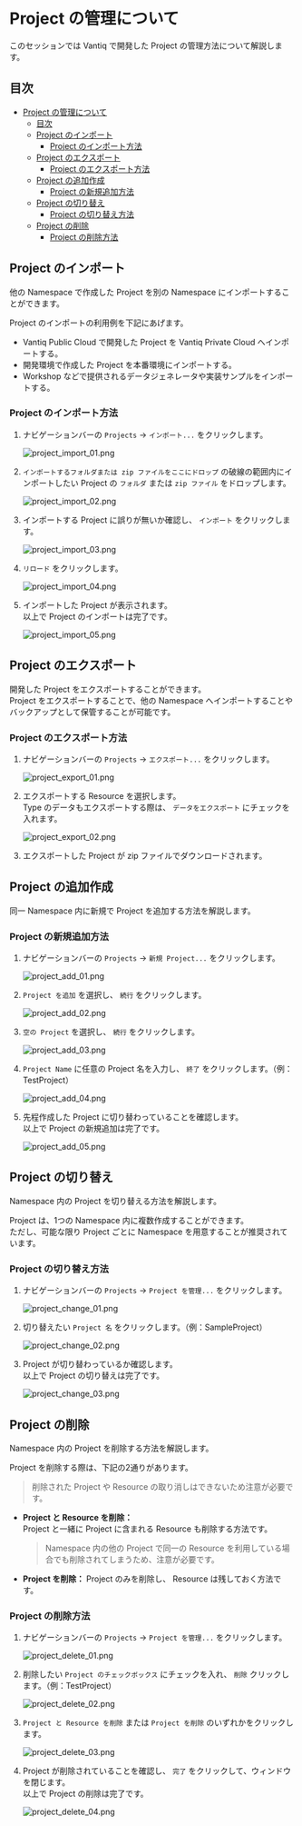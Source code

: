 # Project の管理について

このセッションでは Vantiq で開発した Project の管理方法について解説します。

## 目次

- [Project の管理について](#project-の管理について)
  - [目次](#目次)
  - [Project のインポート](#project-のインポート)
    - [Project のインポート方法](#project-のインポート方法)
  - [Project のエクスポート](#project-のエクスポート)
    - [Project のエクスポート方法](#project-のエクスポート方法)
  - [Project の追加作成](#project-の追加作成)
    - [Project の新規追加方法](#project-の新規追加方法)
  - [Project の切り替え](#project-の切り替え)
    - [Project の切り替え方法](#project-の切り替え方法)
  - [Project の削除](#project-の削除)
    - [Project の削除方法](#project-の削除方法)

## Project のインポート

他の Namespace で作成した Project を別の Namespace にインポートすることができます。  

Project のインポートの利用例を下記にあげます。  

- Vantiq Public Cloud で開発した Project を Vantiq Private Cloud へインポートする。
- 開発環境で作成した Project を本番環境にインポートする。
- Workshop などで提供されるデータジェネレータや実装サンプルをインポートする。

### Project のインポート方法

1. ナビゲーションバーの `Projects` → `インポート...` をクリックします。  

   ![project_import_01.png](./imgs/project_import_01.png)

1. `インポートするフォルダまたは zip ファイルをここにドロップ` の破線の範囲内にインポートしたい Project の `フォルダ` または `zip ファイル` をドロップします。  

   ![project_import_02.png](./imgs/project_import_02.png)

1. インポートする Project に誤りが無いか確認し、 `インポート` をクリックします。  

   ![project_import_03.png](./imgs/project_import_03.png)

1. `リロード` をクリックします。  

   ![project_import_04.png](./imgs/project_import_04.png)

1. インポートした Project が表示されます。  
   以上で Project のインポートは完了です。  

   ![project_import_05.png](./imgs/project_import_05.png)

## Project のエクスポート

開発した Project をエクスポートすることができます。  
Project をエクスポートすることで、他の Namespace へインポートすることやバックアップとして保管することが可能です。  

### Project のエクスポート方法

1. ナビゲーションバーの `Projects` → `エクスポート...` をクリックします。  

   ![project_export_01.png](./imgs/project_export_01.png)

1. エクスポートする Resource を選択します。  
   Type のデータもエクスポートする際は、 `データをエクスポート` にチェックを入れます。  

   ![project_export_02.png](./imgs/project_export_02.png)

1. エクスポートした Project が zip ファイルでダウンロードされます。  

## Project の追加作成

同一 Namespace 内に新規で Project を追加する方法を解説します。  

### Project の新規追加方法

1. ナビゲーションバーの `Projects` → `新規 Project...` をクリックします。  

   ![project_add_01.png](./imgs/project_add_01.png)

1. `Project を追加` を選択し、 `続行` をクリックします。  

   ![project_add_02.png](./imgs/project_add_02.png)

1. `空の Project` を選択し、 `続行` をクリックします。  

   ![project_add_03.png](./imgs/project_add_03.png)

1. `Project Name` に任意の Project 名を入力し、 `終了` をクリックします。（例：TestProject）  

   ![project_add_04.png](./imgs/project_add_04.png)

1. 先程作成した Project に切り替わっていることを確認します。  
   以上で Project の新規追加は完了です。  

   ![project_add_05.png](./imgs/project_add_05.png)

## Project の切り替え

Namespace 内の Project を切り替える方法を解説します。  

Project は、1つの Namespace 内に複数作成することができます。  
ただし、可能な限り Project ごとに Namespace を用意することが推奨されています。  

### Project の切り替え方法

1. ナビゲーションバーの `Projects` → `Project を管理...` をクリックします。  

   ![project_change_01.png](./imgs/project_change_01.png)

1. 切り替えたい `Project 名` をクリックします。（例：SampleProject）  

   ![project_change_02.png](./imgs/project_change_02.png)

1. Project が切り替わっているか確認します。  
   以上で Project の切り替えは完了です。  

   ![project_change_03.png](./imgs/project_change_03.png)

## Project の削除

Namespace 内の Project を削除する方法を解説します。  

Project を削除する際は、下記の2通りがあります。  
> 削除された Project や Resource の取り消しはできないため注意が必要です。  

- **Project と Resource を削除：**  
  Project と一緒に Project に含まれる Resource も削除する方法です。  
  > Namespace 内の他の Project で同一の Resource を利用している場合でも削除されてしまうため、注意が必要です。  
- **Project を削除：** Project のみを削除し、 Resource は残しておく方法です。

### Project の削除方法

1. ナビゲーションバーの `Projects` → `Project を管理...` をクリックします。  

   ![project_delete_01.png](./imgs/project_delete_01.png)

1. 削除したい `Project のチェックボックス` にチェックを入れ、 `削除` クリックします。（例：TestProject）  

   ![project_delete_02.png](./imgs/project_delete_02.png)

1. `Project と Resource を削除` または `Project を削除` のいずれかをクリックします。  

   ![project_delete_03.png](./imgs/project_delete_03.png)

1. Project が削除されていることを確認し、 `完了` をクリックして、ウィンドウを閉じます。  
   以上で Project の削除は完了です。  

   ![project_delete_04.png](./imgs/project_delete_04.png)

